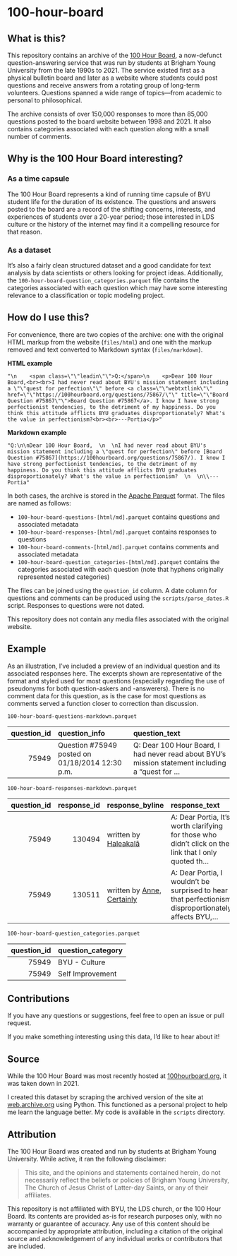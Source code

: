 100-hour-board
================

## What is this?

This repository contains an archive of the [100 Hour Board](https://100hourboard.org), a now-defunct question-answering service that was run by students at Brigham Young University from the late 1990s to 2021. The service existed first as a physical bulletin board and later as a website where students could post questions and receive answers from a rotating group of long-term volunteers. Questions spanned a wide range of topics—from academic to personal to philosophical.

The archive consists of over 150,000 responses to more than 85,000 questions posted to the board website between 1998 and 2021. It also contains categories associated with each question along with a small number of comments.

## Why is the 100 Hour Board interesting?

### As a time capsule

The 100 Hour Board represents a kind of running time capsule of BYU student life for the duration of its existence. The questions and answers posted to the board are a record of the shifting concerns, interests, and experiences of students over a 20-year period; those interested in LDS culture or the history of the internet may find it a compelling resource for that reason.

### As a dataset

It’s also a fairly clean structured dataset and a good candidate for text analysis by data scientists or others looking for project ideas. Additionally, the `100-hour-board-question_categories.parquet` file contains the categories associated with each question which may have some interesting relevance to a classification or topic modeling project.

## How do I use this?

For convenience, there are two copies of the archive: one with the original HTML markup from the website (`files/html`) and one with the markup removed and text converted to Markdown syntax (`files/markdown`).

**HTML example**

    "\n    <span class=\"\"leadin\"\">Q:</span>\n    <p>Dear 100 Hour Board,<br><br>I had never read about BYU's mission statement including a \"\"quest for perfection\"\" before <a class=\"\"webtxtlink\"\" href=\"\"https://100hourboard.org/questions/75867/\"\" title=\"\"Board Question #75867\"\">Board Question #75867</a>. I know I have strong perfectionist tendencies, to the detriment of my happiness. Do you think this attitude afflicts BYU graduates disproportionately? What's the value in perfectionism?<br><br>---Portia</p>"

**Markdown example**

    "Q:\n\nDear 100 Hour Board,  \n  \nI had never read about BYU's mission statement including a \"quest for perfection\" before [Board Question #75867](https://100hourboard.org/questions/75867/). I know I have strong perfectionist tendencies, to the detriment of my happiness. Do you think this attitude afflicts BYU graduates disproportionately? What's the value in perfectionism?  \n  \n\\---Portia"

In both cases, the archive is stored in the [Apache Parquet](https://parquet.apache.org/) format. The files are named as follows:

-   `100-hour-board-questions-[html/md].parquet` contains questions and associated metadata
-   `100-hour-board-responses-[html/md].parquet` contains responses to questions
-   `100-hour-board-comments-[html/md].parquet` contains comments and associated metadata
-   `100-hour-board-question_categories-[html/md].parquet` contains the categories associated with each question (note that hyphens originally represented nested categories)

The files can be joined using the `question_id` column. A date column for questions and comments can be produced using the `scripts/parse_dates.R` script. Responses to questions were not dated.

This repository does not contain any media files associated with the original website.

## Example

As an illustration, I’ve included a preview of an individual question and its associated responses here. The excerpts shown are representative of the format and styled used for most questions (especially regarding the use of pseudonyms for both question-askers and -answerers). There is no comment data for this question, as is the case for most questions as comments served a function closer to correction than discussion.

`100-hour-board-questions-markdown.parquet`

| question_id | question_info                                    | question_text                                                                                   |
|------------:|:-------------------------------------------------|:------------------------------------------------------------------------------------------------|
|       75949 | Question \#75949 posted on 01/18/2014 12:30 p.m. | Q: Dear 100 Hour Board, I had never read about BYU’s mission statement including a “quest for … |

`100-hour-board-responses-markdown.parquet`

| question_id | response_id | response_byline                                                      | response_text                                                                                       |
|------------:|------------:|:---------------------------------------------------------------------|:----------------------------------------------------------------------------------------------------|
|       75949 |      130494 | written by [Haleakalā](https://100hourboard.org/aliases/7810/)       | A: Dear Portia, It’s worth clarifying for those who didn’t click on the link that I only quoted th… |
|       75949 |      130511 | written by [Anne, Certainly](https://100hourboard.org/aliases/7768/) | A: Dear Portia, I wouldn’t be surprised to hear that perfectionism disproportionately affects BYU,… |

`100-hour-board-question_categories.parquet`

| question_id | question_category |
|------------:|:------------------|
|       75949 | BYU - Culture     |
|       75949 | Self Improvement  |

## Contributions

If you have any questions or suggestions, feel free to open an issue or pull request.

If you make something interesting using this data, I’d like to hear about it!

## Source

While the 100 Hour Board was most recently hosted at [100hourboard.org](https://100hourboard.org), it was taken down in 2021.

I created this dataset by scraping the archived version of the site at [web.archive.org](https://web.archive.org) using Python. This functioned as a personal project to help me learn the language better. My code is available in the `scripts` directory.

## Attribution

The 100 Hour Board was created and run by students at Brigham Young University. While active, it ran the following disclaimer:

> This site, and the opinions and statements contained herein, do not necessarily reflect the beliefs or policies of Brigham Young University, The Church of Jesus Christ of Latter-day Saints, or any of their affiliates.

This repository is not affiliated with BYU, the LDS church, or the 100 Hour Board. Its contents are provided as-is for research purposes only, with no warranty or guarantee of accuracy. Any use of this content should be accompanied by appropriate attribution, including a citation of the original source and acknowledgement of any individual works or contributors that are included.
